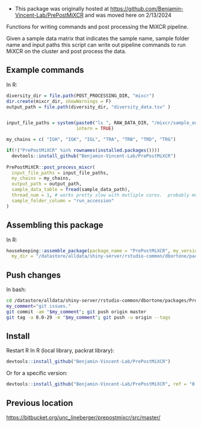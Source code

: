 * This package was originally hosted at https://github.com/Benjamin-Vincent-Lab/PrePostMiXCR and was moved here on 2/13/2024

Functions for writing commands and post processing the MiXCR pipeline.

Given a sample data matrix that indicates the sample name, sample folder name and input paths
this script can write out pipeline commands to run MiXCR on the cluster and post process the
data.

## Example commands
In R:
``` r 
diversity_dir = file.path(POST_PROCESSING_DIR, "mixcr")
dir.create(mixcr_dir, showWarnings = F)
output_path = file.path(diversity_dir, "diversity_data.tsv" )


input_file_paths = system(paste0("ls ", RAW_DATA_DIR, "/mixcr/sample_output/*/*_clones.txt"), 
                          intern = TRUE)

my_chains = c( "IGH", "IGK", "IGL", "TRA", "TRB", "TRD", "TRG")

if(!("PrePostMiXCR" %in% rownames(installed.packages())))
  devtools::install_github("Benjamin-Vincent-Lab/PrePostMiXCR")
  
PrePostMiXCR::post_process_mixcr(
  input_file_paths = input_file_paths,
  my_chains = my_chains,
  output_path = output_path,
  sample_data_table = fread(sample_data_path),
  thread_num = 1, # works pretty slow with mutliple cores.  probably memory limited.
  sample_folder_column = "run_accession"
)
```


## Assembling this package
In R:
``` r
housekeeping::assemble_package(package_name = "PrePostMiXCR", my_version = "0.0-29",
  my_dir = "/datastore/alldata/shiny-server/rstudio-common/dbortone/packages/PrePostMiXCR")
```

## Push changes
In bash:
``` bash
cd /datastore/alldata/shiny-server/rstudio-common/dbortone/packages/PrePostMiXCR
my_comment="git issues."
git commit -am "$my_comment"; git push origin master
git tag -a 0.0-29 -m "$my_comment"; git push -u origin --tags
```

## Install
Restart R
In R (local library, packrat library):
``` r
devtools::install_github("Benjamin-Vincent-Lab/PrePostMiXCR")
```

Or for a specific version:
``` r
devtools::install_github("Benjamin-Vincent-Lab/PrePostMiXCR", ref = "0.0-27")
```

## Previous location
https://bitbucket.org/unc_lineberger/prepostmixcr/src/master/
